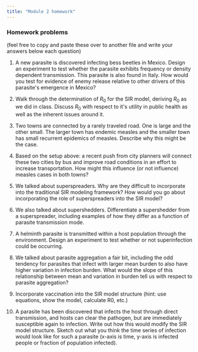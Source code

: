 ```yaml
---
title: "Module 2 homework"
---
```




### Homework problems

(feel free to copy and paste these over to another file and write your answers below each question) 


1) A new parasite is discovered infecting bess beetles in Mexico. Design an experiment to test whether the parasite exhibits frequency or density dependent transmission. This parasite is also found in Italy. How would you test for evidence of enemy release relative to other drivers of this parasite's emergence in Mexico? 


2) Walk through the determination of $R_0$ for the SIR model, deriving $R_0$ as we did in class. Discuss $R_0$ with respect to it's utility in public health as well as the inherent issues around it.


3) Two towns are connected by a rarely traveled road. One is large and the other small. The larger town has endemic measles and the smaller town has small recurrent epidemics of measles. Describe why this might be the case. 


4) Based on the setup above: a recent push from city planners will connect these two cities by bus and improve road conditions in an effort to increase transportation. How might this influence (or not influence) measles cases in both towns? 



5) We talked about superspreaders. Why are they difficult to incorporate into the traditional SIR modeling framework? How would you go about incorporating the role of superspreaders into the SIR model? 



6) We also talked about supershedders. Differentiate a supershedder from a superspreader, including examples of how they differ as a function of parasite transmission mode. 



7) A helminth parasite is transmitted within a host population through the environment. Design an experiment to test whether or not superinfection could be occurring. 



8) We talked about parasite aggregation a fair bit, including the odd tendency for parasites that infect with larger mean burden to also have higher variation in infection burden. What would the slope of this relationship between mean and variation in burden tell us with respect to parasite aggregation? 



9) Incorporate vaccination into the SIR model structure (hint: use equations, show the model, calculate R0, etc.)


10) A parasite has been discovered that infects the host through direct transmission, and hosts can clear the pathogen, but are immediately susceptible again to infection. Write out how this would modify the SIR model structure. Sketch out what you think the time series of infection would look like for such a parasite (x-axis is time, y-axis is infected people or fraction of population infected). 
